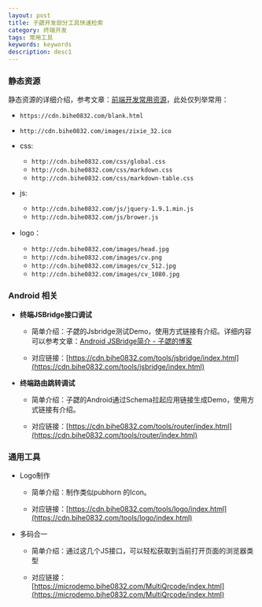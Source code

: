 ```yaml
---
layout: post
title: 子勰开发部分工具快速检索
category: 终端开发
tags: 常用工具
keywords: keywords
description: desc1
---
```


### 静态资源

静态资源的详细介绍，参考文章：[前端开发常用资源](https://blog.bihe0832.com/my_html.html)，此处仅列举常用：


- `https://cdn.bihe0832.com/blank.html`
- `http://cdn.bihe0832.com/images/zixie_32.ico`

- css:

    - `http://cdn.bihe0832.com/css/global.css`
    - `http://cdn.bihe0832.com/css/markdown.css`
    - `http://cdn.bihe0832.com/css/markdown-table.css`

- js:
    
     - `http://cdn.bihe0832.com/js/jquery-1.9.1.min.js`
     - `http://cdn.bihe0832.com/js/brower.js`

- logo：

	- `http://cdn.bihe0832.com/images/head.jpg`
	- `http://cdn.bihe0832.com/images/cv.png`
	- `http://cdn.bihe0832.com/images/cv_512.jpg`
	- `http://cdn.bihe0832.com/images/cv_1080.jpg`
	
### Android 相关

- **终端JSBridge接口调试**

	-  简单介绍：子勰的Jsbridge测试Demo，使用方式链接有介绍。详细内容可以参考文章：[Android JSBridge简介 - 子勰的博客](https://blog.bihe0832.com/android_jsbridge.html)

	-  对应链接：[https://cdn.bihe0832.com/tools/jsbridge/index.html](https://cdn.bihe0832.com/tools/jsbridge/index.html)

- **终端路由跳转调试**

	-  简单介绍：子勰的Android通过Schema拉起应用链接生成Demo，使用方式链接有介绍。

	-  对应链接：[https://cdn.bihe0832.com/tools/router/index.html](https://cdn.bihe0832.com/tools/router/index.html)


### 通用工具

- Logo制作

	-  简单介绍：制作类似pubhorn 的Icon。

	-  对应链接：[https://cdn.bihe0832.com/tools/logo/index.html](https://cdn.bihe0832.com/tools/logo/index.html)

- 多码合一

    -  简单介绍：通过这几个JS接口，可以轻松获取到当前打开页面的浏览器类型

	-  对应链接：[https://microdemo.bihe0832.com/MultiQrcode/index.html](https://microdemo.bihe0832.com/MultiQrcode/index.html)
